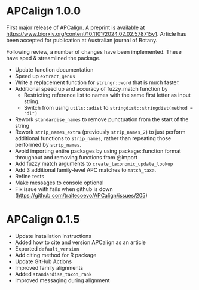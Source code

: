 # APCalign 1.0.0

First major release of APCalign.  A preprint is available at 
https://www.biorxiv.org/content/10.1101/2024.02.02.578715v1. 
Article has been accepted for publication at Australian journal of Botany.

Following review, a number of changes have been implemented. These have sped & 
streamlined the package.

* Update function documentation
* Speed up `extract_genus`
* Write a replacement function for `stringr::word` that is much faster.
* Additional speed up and accuracy of fuzzy_match function by
  - Restricting reference list to names with the same first letter as input string.
  - Switch from using `utils::adist` to `stringdist::stringdist(method = "dl")`
* Rework `standardise_names` to remove punctuation from the start of the string
* Rework `strip_names_extra` (previously `strip_names_2`) to just perform 
additional functions to `strip_names`, rather than repeating those performed by `strip_names`.
* Avoid importing entire packages by using package::function format throughout 
and removing functions from @import
* Add fuzzy match arguments to `create_taxonomic_update_lookup`
* Add 3 additional family-level APC matches to `match_taxa`.
* Refine tests
* Make messages to console optional
* Fix issue with fails when github is down (https://github.com/traitecoevo/APCalign/issues/205)

# APCalign 0.1.5


* Update installation instructions 
* Added how to cite and version APCalign as an article
* Exported `default_version`
* Add citing method for R package
* Update GitHub Actions
* Improved family alignments 
* Added `standardise_taxon_rank`
* Improved messaging during alignment
